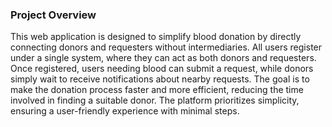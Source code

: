 ### Project Overview
This web application is designed to simplify blood donation by directly connecting donors and requesters without intermediaries. All users register under a single system, where they can act as both donors and requesters. Once registered, users needing blood can submit a request, while donors simply wait to receive notifications about nearby requests. The goal is to make the donation process faster and more efficient, reducing the time involved in finding a suitable donor. The platform prioritizes simplicity, ensuring a user-friendly experience with minimal steps.